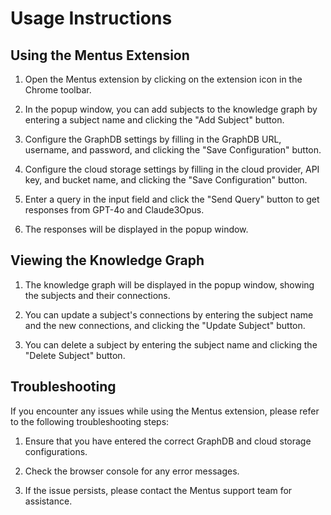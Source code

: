 # Usage Instructions

## Using the Mentus Extension

1. Open the Mentus extension by clicking on the extension icon in the Chrome toolbar.

2. In the popup window, you can add subjects to the knowledge graph by entering a subject name and clicking the "Add Subject" button.

3. Configure the GraphDB settings by filling in the GraphDB URL, username, and password, and clicking the "Save Configuration" button.

4. Configure the cloud storage settings by filling in the cloud provider, API key, and bucket name, and clicking the "Save Configuration" button.

5. Enter a query in the input field and click the "Send Query" button to get responses from GPT-4o and Claude3Opus.

6. The responses will be displayed in the popup window.

## Viewing the Knowledge Graph

1. The knowledge graph will be displayed in the popup window, showing the subjects and their connections.

2. You can update a subject's connections by entering the subject name and the new connections, and clicking the "Update Subject" button.

3. You can delete a subject by entering the subject name and clicking the "Delete Subject" button.

## Troubleshooting

If you encounter any issues while using the Mentus extension, please refer to the following troubleshooting steps:

1. Ensure that you have entered the correct GraphDB and cloud storage configurations.

2. Check the browser console for any error messages.

3. If the issue persists, please contact the Mentus support team for assistance.
